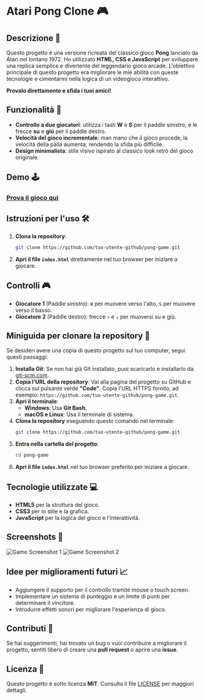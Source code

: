 # Atari Pong Clone 🎮


## Descrizione 📜

Questo progetto è una versione ricreata del classico gioco **Pong** lanciato da Atari nel lontano 1972. Ho utilizzato **HTML, CSS e JavaScript** per sviluppare una replica semplice e divertente del leggendario gioco arcade. L'obiettivo principale di questo progetto era migliorare le mie abilità con queste tecnologie e cimentarmi nella logica di un videogioco interattivo.

**Provalo direttamente e sfida i tuoi amici!**

## Funzionalità 🚀

- **Controllo a due giocatori**: utilizza i tasti **W** e **S** per il paddle sinistro, e le frecce **su** e **giù** per il paddle destro.
- **Velocità del gioco incrementale**: man mano che il gioco procede, la velocità della palla aumenta, rendendo la sfida più difficile.
- **Design minimalista**: stile visivo ispirato al classico look retrò del gioco originale.

## Demo 🕹️

### [Prova il gioco qui](link-alla-demo) <!-- Aggiungi un link se hai una demo online -->

## Istruzioni per l'uso 🛠️

1. **Clona la repository**:
   ```bash
   git clone https://github.com/tuo-utente-github/pong-game.git
   ```
2. **Apri il file `index.html`** direttamente nel tuo browser per iniziare a giocare.

## Controlli 🎮

- **Giocatore 1** (Paddle sinistro): `W` per muovere verso l'alto, `S` per muovere verso il basso.
- **Giocatore 2** (Paddle destro): frecce `↑` e `↓` per muoversi su e giù.

## Miniguida per clonare la repository 📂

Se desideri avere una copia di questo progetto sul tuo computer, segui questi passaggi:

1. **Installa Git**: Se non hai già Git installato, puoi scaricarlo e installarlo da [git-scm.com](https://git-scm.com/).
2. **Copia l'URL della repository**: Vai alla pagina del progetto su GitHub e clicca sul pulsante verde **"Code"**. Copia l'URL HTTPS fornito, ad esempio: `https://github.com/tuo-utente-github/pong-game.git`.
3. **Apri il terminale**:
   - **Windows**: Usa **Git Bash**.
   - **macOS e Linux**: Usa il terminale di sistema.
4. **Clona la repository** eseguendo questo comando nel terminale:
   ```bash
   git clone https://github.com/tuo-utente-github/pong-game.git
   ```
5. **Entra nella cartella del progetto**:
   ```bash
   cd pong-game
   ```
6. **Apri il file `index.html`** nel tuo browser preferito per iniziare a giocare.

## Tecnologie utilizzate 💻

- **HTML5** per la struttura del gioco.
- **CSS3** per lo stile e la grafica.
- **JavaScript** per la logica del gioco e l'interattività.

## Screenshots 📸

![Game Screenshot 1](path-to-screenshot1.png) <!-- Aggiungi uno screenshot del gioco -->
![Game Screenshot 2](path-to-screenshot2.png) <!-- Aggiungi un altro screenshot del gioco -->

## Idee per miglioramenti futuri 📈

- Aggiungere il supporto per il controllo tramite mouse o touch screen.
- Implementare un sistema di punteggio e un limite di punti per determinare il vincitore.
- Introdurre effetti sonori per migliorare l'esperienza di gioco.

## Contributi 🤝

Se hai suggerimenti, hai trovato un bug o vuoi contribuire a migliorare il progetto, sentiti libero di creare una **pull request** o aprire una **issue**.

## Licenza 📄

Questo progetto è sotto licenza **MIT**. Consulta il file [LICENSE](link-al-file-di-licenza) per maggiori dettagli.


